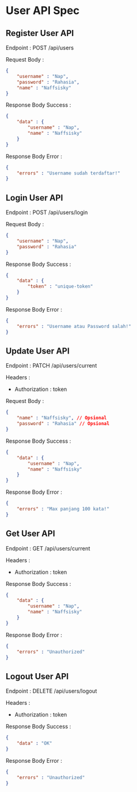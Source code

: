 # User API Spec

## Register User API

Endpoint : POST /api/users

Request Body : 
```json
{
    "username" : "Nap",
    "password" : "Rahasia",
    "name" : "Naffsisky"
}
```

Response Body Success :
```json
{
    "data" : {
        "username" : "Nap",
        "name" : "Naffsisky"
    }
}
```

Response Body Error :
```json
{
    "errors" : "Username sudah terdaftar!"
}
```

## Login User API

Endpoint : POST /api/users/login

Request Body : 
```json
{
    "username" : "Nap",
    "password" : "Rahasia"
}
```

Response Body Success : 
```json
{
    "data" : {
        "token" : "unique-token"
    }
}
```

Response Body Error : 
```json
{
    "errors" : "Username atau Password salah!"
}
```
## Update User API

Endpoint : PATCH /api/users/current

Headers : 
- Authorization : token

Request Body : 
```json
{
    "name" : "Naffsisky", // Opsional
    "password" : "Rahasia" // Opsional
}
```

Response Body Success : 
```json
{
    "data" : {
        "username" : "Nap",
        "name" : "Naffsisky"
    }
}
```

Response Body Error : 
```json
{
    "errors" : "Max panjang 100 kata!"
}
```
## Get User API

Endpoint : GET /api/users/current

Headers : 
- Authorization : token

Response Body Success : 
```json
{
    "data" : {
        "username" : "Nap",
        "name" : "Naffsisky"
    }
}
```

Response Body Error : 
```json
{
    "errors" : "Unauthorized"
}
```
## Logout User API

Endpoint : DELETE /api/users/logout

Headers : 
- Authorization : token

Response Body Success : 
```json
{
    "data" : "OK"
}
```

Response Body Error : 
```json
{
    "errors" : "Unauthorized"
}
```